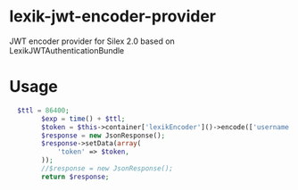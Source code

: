 # lexik-jwt-encoder-provider
JWT encoder provider for Silex 2.0 based on LexikJWTAuthenticationBundle

# Usage
````php
  $ttl = 86400;
        $exp = time() + $ttl;
        $token = $this->container['lexikEncoder']()->encode(['username' => 'test', 'exp' => $exp]);
        $response = new JsonResponse();
        $response->setData(array(
            'token' => $token,
        ));
        //$response = new JsonResponse();
        return $response;
````
